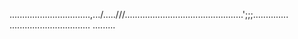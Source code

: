 ................................,.../.....///...............................................';;;..............
................................
.........




